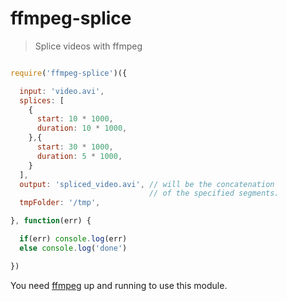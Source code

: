 # ffmpeg-splice

> Splice videos with ffmpeg

```javascript

require('ffmpeg-splice')({

  input: 'video.avi',
  splices: [
    {
      start: 10 * 1000,
      duration: 10 * 1000,
    },{
      start: 30 * 1000,
      duration: 5 * 1000,
    }
  ],
  output: 'spliced_video.avi', // will be the concatenation
                               // of the specified segments.
  tmpFolder: '/tmp',

}, function(err) {

  if(err) console.log(err)
  else console.log('done')

})

```

You need [ffmpeg](http://ffmpeg.org) up and running to use this module.
